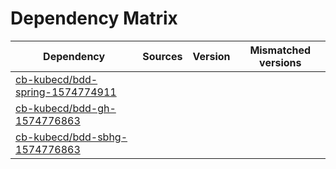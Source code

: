 # Dependency Matrix

Dependency | Sources | Version | Mismatched versions
---------- | ------- | ------- | -------------------
[cb-kubecd/bdd-spring-1574774911](https://github.com/cb-kubecd/bdd-spring-1574774911.git) |  | []() | 
[cb-kubecd/bdd-gh-1574776863](https://github.com/cb-kubecd/bdd-gh-1574776863.git) |  | []() | 
[cb-kubecd/bdd-sbhg-1574776863](https://github.com/cb-kubecd/bdd-sbhg-1574776863.git) |  | []() | 
